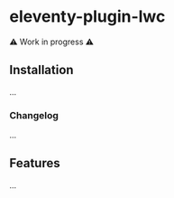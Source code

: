 # eleventy-plugin-lwc

⚠️ Work in progress ⚠️

## Installation

...

### Changelog

...

## Features

...